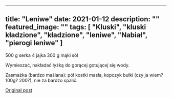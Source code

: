 
---
title: "Leniwe"
date: 2021-01-12
description: ""
featured_image: ""
tags: [ "Kluski", "kluski kładzione", "kładzione", "leniwe", "Nabiał", "pierogi leniwe" ]
---

<!-- Number 41 -->

500 g serka
4 jajka
300 g mąki
sól

Wymieszać, nakładać łyżką do gorącej gotującej się wody.

Zasmażka (bardzo maślana): pół kostki masła, kopczyk bułki (czy ja wiem? 100g? 200?), nie za bardzo spalić.



[Original post](https://statystycznakuchnia.wordpress.com/2021/01/12/leniwe/)


